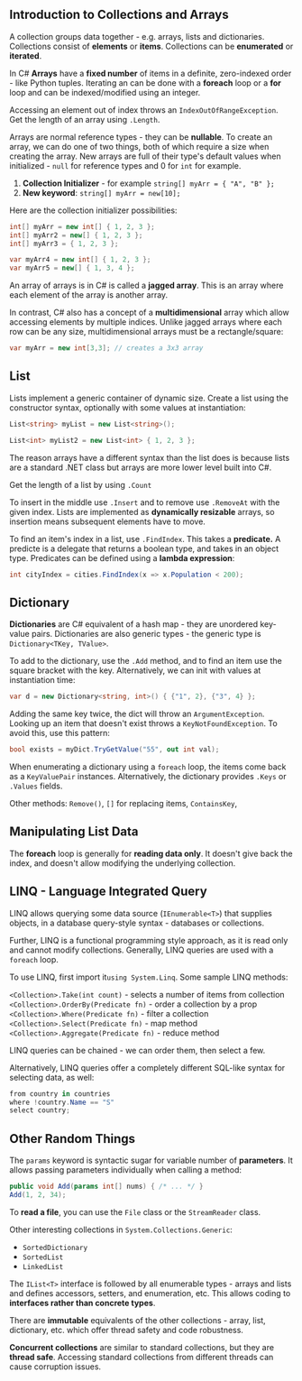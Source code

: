 ## Introduction to Collections and Arrays

A collection groups data together - e.g. arrays, lists and dictionaries. Collections consist of **elements** or **items**. Collections can be **enumerated** or **iterated**.

In C# **Arrays** have a **fixed number** of items in a definite, zero-indexed order - like Python tuples. Iterating an can be done with a **foreach** loop or a **for** loop and can be indexed/modified using an integer.

Accessing an element out of index throws an `IndexOutOfRangeException`. Get the length of an array using `.Length`.

Arrays are normal reference types - they can be **nullable**. To create an array, we can do one of two things, both of which require a size when creating the array. New arrays are full of their type's default values when initialized - `null` for reference types and 0 for `int` for example.

1. **Collection Initializer** - for example `string[] myArr = { "A", "B" };`
2. **New keyword**: `string[] myArr = new[10];`

Here are the collection initializer possibilities:

```c#
int[] myArr = new int[] { 1, 2, 3 };
int[] myArr2 = new[] { 1, 2, 3 };
int[] myArr3 = { 1, 2, 3 };

var myArr4 = new int[] { 1, 2, 3 };
var myArr5 = new[] { 1, 3, 4 };
```



An array of arrays is in C# is called a **jagged array**. This is an array where each element of the array is another array.

In contrast, C# also has a concept of a **multidimensional** array which allow accessing elements by multiple indices. Unlike jagged arrays where each row can be any size, multidimensional arrays must be a rectangle/square:

```C#
var myArr = new int[3,3]; // creates a 3x3 array
```



## List

Lists implement a generic container of dynamic size. Create a list using the constructor syntax, optionally with some values at instantiation:

```c#
List<string> myList = new List<string>();

List<int> myList2 = new List<int> { 1, 2, 3 };
```

The reason arrays have a different syntax than the list does is because lists are a standard .NET class but arrays are more lower level built into C#.

Get the length of a list by using `.Count`

To insert in the middle use `.Insert` and to remove use `.RemoveAt` with the given index. Lists are implemented as **dynamically resizable** arrays, so insertion means subsequent elements have to move.

To find an item's index in a list, use `.FindIndex`. This takes a **predicate.** A predicte is a delegate that returns a boolean type, and takes in an object type. Predicates can be defined using a **lambda expression**:

```c#
int cityIndex = cities.FindIndex(x => x.Population < 200);
```



## Dictionary

**Dictionaries** are C# equivalent of a hash map - they are unordered key-value pairs. Dictionaries are also generic types - the generic type is `Dictionary<TKey, TValue>`.

To add to the dictionary, use the `.Add` method, and to find an item use the square bracket with the key. Alternatively, we can init with values at instantiation time:

```C#
var d = new Dictionary<string, int>() { {"1", 2}, {"3", 4} };
```

Adding the same key twice, the dict will throw an `ArgumentException`. Looking up an item that doesn't exist throws a `KeyNotFoundException`. To avoid this, use this pattern:

```C#
bool exists = myDict.TryGetValue("55", out int val);
```



When enumerating a dictionary using a `foreach` loop, the items come back as a `KeyValuePair` instances. Alternatively, the dictionary provides `.Keys` or `.Values` fields.

Other methods: `Remove()`, `[]` for replacing items, `ContainsKey`, 



## Manipulating List Data

The **foreach** loop is generally for **reading data only**. It doesn't give back the index, and doesn't allow modifying the underlying collection.



## LINQ - Language Integrated Query

LINQ allows querying some data source (`IEnumerable<T>`) that supplies objects, in a database query-style syntax - databases or collections.

Further, LINQ is a functional programming style approach, as it is read only and cannot modify collections. Generally, LINQ queries are used with a `foreach` loop.

To use LINQ, first import it`using System.Linq`. Some sample LINQ methods:

`<Collection>.Take(int count)` - selects a number of items from collection
`<Collection>.OrderBy(Predicate fn)` - order a collection by a prop
`<Collection>.Where(Predicate fn)` - filter a collection
`<Collection>.Select(Predicate fn)` - map method
`<Collection>.Aggregate(Predicate fn)` - reduce method 

LINQ queries can be chained - we can order them, then select a few. 

Alternatively, LINQ queries offer a completely different SQL-like syntax for selecting data, as well:

```c#
from country in countries
where !country.Name == "S"
select country;
```



## Other Random Things

The `params` keyword is syntactic sugar for variable number of **parameters**. It allows passing parameters individually when calling a method:

```C#
public void Add(params int[] nums) { /* ... */ }
Add(1, 2, 34);
```



To **read a file**, you can use the `File` class or the `StreamReader` class.



Other interesting collections in `System.Collections.Generic`:

- `SortedDictionary`
- `SortedList`
- `LinkedList`

The `IList<T>` interface is followed by all enumerable types - arrays and lists and defines accessors, setters, and enumeration, etc. This allows coding to **interfaces rather than concrete types**.



There are **immutable** equivalents of the other collections - array, list, dictionary, etc. which offer thread safety and code robustness.



**Concurrent collections** are similar to standard collections, but they are **thread safe**. Accessing standard collections from different threads can cause corruption issues.

